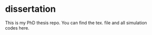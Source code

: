 # dissertation
This is my PhD thesis repo. You can find the tex. file and all simulation codes here. 
